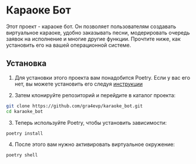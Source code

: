 # Караоке Бот

Этот проект - караоке бот.
Он позволяет пользователям создавать виртуальное караоке, удобно заказывать песни, модерировать очередь заявок на исполнение и многие другие функции. Прочтите ниже, как установить его на вашей операционной системе.

## Установка

1. Для установки этого проекта вам понадобится Poetry. Если у вас его нет, вы можете установить его следуя [инструкции](https://python-poetry.org/docs/)

2. Затем клонируйте репозиторий и перейдите в каталог проекта:
```bash
git clone https://github.com/gra4evp/karaoke_bot.git
cd karaoke_bot
```

3. Теперь используйте Poetry, чтобы установить зависимости:
```bash
poetry install
```

4. После этого вам нужно активировать виртуальное окружение:
```bash
poetry shell
```